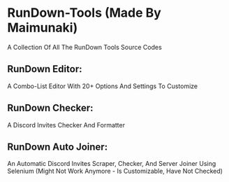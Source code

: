 # RunDown-Tools (Made By Maimunaki)

A Collection Of All The RunDown Tools Source Codes

## **RunDown Editor:**

A Combo-List Editor With 20+ Options And Settings To Customize

## **RunDown Checker:**

A Discord Invites Checker And Formatter

## **RunDown Auto Joiner:**

An Automatic Discord Invites Scraper, Checker, And Server Joiner Using Selenium (Might Not Work Anymore - Is Customizable, Have Not Checked)
 
  
  
  
